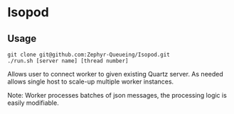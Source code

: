 # Isopod

## Usage
```
git clone git@github.com:Zephyr-Queueing/Isopod.git
./run.sh [server name] [thread number]
```
Allows user to connect worker to given existing Quartz server. As needed allows single host to scale-up multiple worker instances.

Note: Worker processes batches of json messages, the processing logic is easily modifiable.
